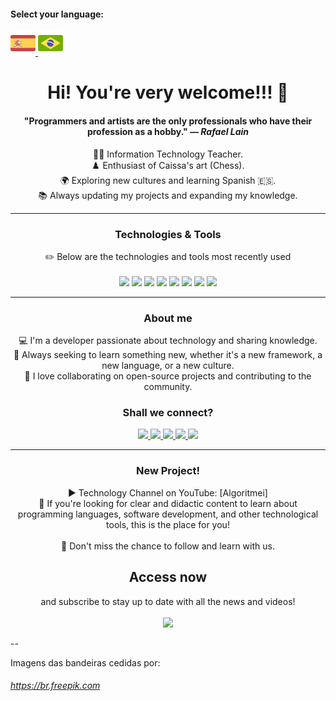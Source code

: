 #### Select your language:

<a href="README.es.md">
    <img src="espanha.png" alt="Bandeira da Espanha" style="width:40px;">
</a>
<a href="README.md">
    <img src="brasil.png" alt="Bandeira do Brasil" style="width:40px;">
</a>

<h1 align="center">Hi! You're very welcome!!! 🖖</h1>

<div align="center">

</div>

<div align="center">
    <h4>"Programmers and artists are the only professionals who have their profession as a hobby." — <i>Rafael Lain</i></h4>
</div>

<div align="center">
    👨‍🏫 Information Technology Teacher.
</div>
<div align="center">
   ♟️ Enthusiast of Caissa's art (Chess).  
</div>
<div align="center">
   🌍 Exploring new cultures and learning Spanish 🇪🇸.  
</div>
<div align="center">
   📚 Always updating my projects and expanding my knowledge.  
</div>

---

<div align="center">
    <h3>Technologies & Tools</h3>
    ✏️ Below are the technologies and tools most recently used 
</div>
<br>
    <div align="center">
    <img src="https://img.shields.io/badge/Python-FFD43B?style=for-the-badge&logo=python&logoColor=blue"> 
    <img src="https://img.shields.io/badge/JavaScript-323330?style=for-the-badge&logo=javascript&logoColor=F7DF1E"> 
    <img src="https://img.shields.io/badge/PHP-777BB4?style=for-the-badge&logo=php&logoColor=white"> 
    <img src="https://img.shields.io/badge/CSS3-1572B6?style=for-the-badge&logo=css3&logoColor=white">
    <img src="https://img.shields.io/badge/HTML5-E34F26?style=for-the-badge&logo=html5&logoColor=white"> 
    <img src="https://img.shields.io/badge/Laravel-FF2D20?style=for-the-badge&logo=laravel&logoColor=white">
    <img src="https://img.shields.io/badge/MySQL-005C84?style=for-the-badge&logo=mysql&logoColor=white">
    <img src="https://img.shields.io/badge/Canva-%2300C4CC.svg?&style=for-the-badge&logo=Canva&logoColor=white"
</div>

---

<div align="center">
    <h3>About me</h3>
        <div align="center">
            💻 I'm a developer passionate about technology and sharing knowledge.
        </div>
        <div align="center">
            🚀 Always seeking to learn something new, whether it's a new framework, a new language, or a new culture. 
        </div>
        <div align="center">
        🤝 I love collaborating on open-source projects and contributing to the community. 
        </div>
</div>

<div align="center">
    <h3>Shall we connect?</h3>
    <a href="https://www.linkedin.com/in/pedro-ricardo-de-campos/" target="_blank">
        <img src="https://img.shields.io/badge/LinkedIn-0077B5?style=for-the-badge&logo=linkedin&logoColor=white">
    </a>
    <a href="https://instagram.com/pedrordcampos75" target="_blank">
        <img loading="lazy" src="https://img.shields.io/badge/-Instagram-%23E4405F?style=for-the-badge&logo=instagram&logoColor=white" target="_blank">
    </a>
    <a href="mailto:pedro.rdcampos@hotmail.com">
        <img src="https://img.shields.io/badge/Email-D14836?style=for-the-badge&logo=gmail&logoColor=white">
    </a>
    <a href="https://wa.me/5515997523275" target="_blank">
        <img src="https://img.shields.io/badge/WhatsApp-25D366?style=for-the-badge&logo=whatsapp&logoColor=white">
    </a>
    <a href="https://www.duolingo.com/profile/PedroRdCampos75" target="_blank">
        <img src="https://img.shields.io/badge/Duolingo-58CC02?style=for-the-badge&logo=duolingo&logoColor=white">
    </a>
</div>

---

<div align="center">
    <h3>New Project!</h3>        
    <div align="center">
    ▶️ Technology Channel on YouTube: [Algoritmei] 
    </div>
    <div align="center">
    🎥 If you're looking for clear and didactic content to learn about programming languages, software development, and other technological tools, this is the place for you!
    </div>
</div>
    <br>
<div align="center">
    🔔 Don't miss the chance to follow and learn with us. <h2>Access now</h2> and subscribe to stay up to date with all the news and videos!
</div>
    <br>
<div align="center">
        <a href="https://www.youtube.com/@algoritmei" target="_blank">
            <img src="https://img.shields.io/badge/YouTube-FF0000?style=for-the-badge&logo=youtube&logoColor=white">
        </a>
    </div>
</div>

--

Imagens das bandeiras cedidas por:
###### https://br.freepik.com


